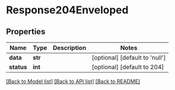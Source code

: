 # Response204Enveloped

## Properties
Name | Type | Description | Notes
------------ | ------------- | ------------- | -------------
**data** | **str** |  | [optional] [default to 'null']
**status** | **int** |  | [optional] [default to 204]

[[Back to Model list]](../README.md#documentation-for-models) [[Back to API list]](../README.md#documentation-for-api-endpoints) [[Back to README]](../README.md)



